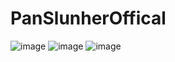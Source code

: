 # PanSlunherOffical
![image](https://img.shields.io/badge/Discord-7289DA?style=for-the-badge&logo=discord&logoColor=white)
![image](https://github-profile-summary-cards.vercel.app/api/cards/profile-details?username=PanSlunherOfficial&theme=github_dark)
![image](https://github-readme-stats.vercel.app/api/top-langs/?username=PanSlunherOfficial&theme=dark)

